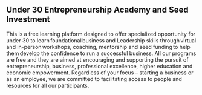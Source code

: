 ## **Under 30 Entrepreneurship Academy and Seed Investment** 

This is a free learning platform designed to offer specialized opportunity for under 30 to learn foundational business and Leadership skills through virtual and in-person workshops, coaching, mentorship and seed funding to help them develop the confidence to run a successful business.
All our programs are free and they are aimed at encouraging and supporting the pursuit of entrepreneurship, business, professional excellence, higher education and economic empowerment. Regardless of your focus – starting a business or as an employee, we are committed to facilitating access to people and resources for all our participants.
